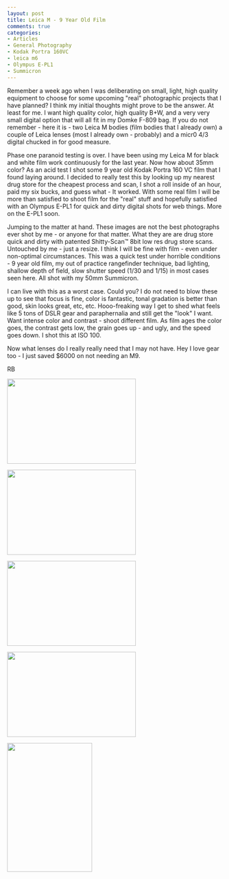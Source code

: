 ```yaml
---
layout: post
title: Leica M - 9 Year Old Film
comments: true
categories:
- Articles
- General Photography
- Kodak Portra 160VC
- leica m6
- Olympus E-PL1
- Summicron
---
```

Remember a week ago when I was deliberating on small, light, high quality equipment to choose for some upcoming "real" photographic projects that I have planned? I think my initial thoughts might prove to be the answer. At least for me. I want high quality color, high quality B+W, and a very very small digital option that will all fit in my Domke F-809 bag. If you do not remember - here it is - two Leica M bodies (film bodies that I already own) a couple of Leica lenses (most I already own - probably) and a micr0 4/3 digital chucked in for good measure.

Phase one paranoid testing is over. I have been using my Leica M for black and white film work continuously for the last year. Now how about 35mm color? As an acid test I shot some 9 year old Kodak Portra 160 VC film that I found laying around. I decided to really test this by looking up my nearest drug store for the cheapest process and scan, I shot a roll inside of an hour, paid my six bucks, and guess what - It worked. With some real film I will be more than satisfied to shoot film for the "real" stuff and hopefully satisfied with an Olympus E-PL1 for quick and dirty digital shots for web things. More on the E-PL1 soon.

Jumping to the matter at hand. These images are not the best photographs ever shot by me - or anyone for that matter. What they are are drug store quick and dirty with patented Shitty-Scan™ 8bit low res drug store scans. Untouched by me - just a resize. I think I will be fine with film - even under non-optimal circumstances. This was a quick test under horrible conditions - 9 year old film, my out of practice rangefinder technique, bad lighting, shallow depth of field, slow shutter speed (1/30 and 1/15) in most cases seen here. All shot with my 50mm Summicron.

I can live with this as a worst case. Could you? I do not need to blow these up to see that focus is fine, color is fantastic, tonal gradation is better than good, skin looks great, etc, etc. Hooo-freaking way I get to shed what feels like 5 tons of DSLR gear and paraphernalia and still get the "look" I want. Want intense color and contrast - shoot different film. As film ages the color goes, the contrast gets low, the grain goes up - and ugly, and the speed goes down. I shot this at ISO 100.

Now what lenses do I really really need that I may not have. Hey I love gear too - I just saved $6000 on not needing an M9.

RB

<a rel="lightbox" href="http://photo.rwboyer.com/wp-content/uploads/2010/08/03700034.jpg"><img class="alignnone size-medium wp-image-2026" title="03700034" src="http://photo.rwboyer.com/wp-content/uploads/2010/08/03700034-300x198.jpg" alt="" width="300" height="198" /></a>

<a rel="lightbox" href="http://photo.rwboyer.com/wp-content/uploads/2010/08/03700014.jpg"><img class="alignnone size-medium wp-image-2025" title="03700014" src="http://photo.rwboyer.com/wp-content/uploads/2010/08/03700014-300x198.jpg" alt="" width="300" height="198" /></a>

<a rel="lightbox" href="http://photo.rwboyer.com/wp-content/uploads/2010/08/037000111.jpg"><img class="alignnone size-medium wp-image-2024" title="03700011" src="http://photo.rwboyer.com/wp-content/uploads/2010/08/037000111-300x198.jpg" alt="" width="300" height="198" /></a>

<a rel="lightbox" href="http://photo.rwboyer.com/wp-content/uploads/2010/08/03700004.jpg"><img class="alignnone size-medium wp-image-2022" title="03700004" src="http://photo.rwboyer.com/wp-content/uploads/2010/08/03700004-300x198.jpg" alt="" width="300" height="198" /></a>

<a rel="lightbox" href="http://photo.rwboyer.com/wp-content/uploads/2010/08/03700008.jpg"><img class="alignnone size-medium wp-image-2023" title="03700008" src="http://photo.rwboyer.com/wp-content/uploads/2010/08/03700008-198x300.jpg" alt="" width="198" height="300" /></a>